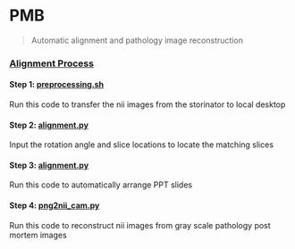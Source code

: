 # PMB
> Automatic alignment and pathology image reconstruction


### [Alignment Process](https://github.com/jinghangli98/PMB/blob/main/PMB_alignmentProcess.pdf)

#### Step 1: [preprocessing.sh](https://github.com/jinghangli98/PMB/blob/main/preprocessing.sh)
Run this code to transfer the nii images from the storinator to local desktop
#### Step 2: [alignment.py](https://github.com/jinghangli98/PMB/blob/main/alignment.py)
Input the rotation angle and slice locations to locate the matching slices
#### Step 3: [alignment.py](https://github.com/jinghangli98/PMB/blob/main/makePPT.py)
Run this code to automatically arrange PPT slides
#### Step 4: [png2nii_cam.py](https://github.com/jinghangli98/PMB/blob/main/png2nii_cam.py)
Run this code to reconstruct nii images from gray scale pathology post mortem images 
